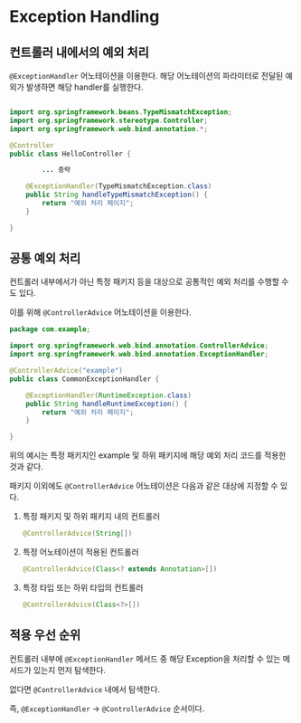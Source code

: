 # Exception Handling

## 컨트롤러 내에서의 예외 처리

`@ExceptionHandler` 어노테이션을 이용한다. 해당 어노테이션의 파라미터로 전달된 예외가 발생하면 해당 handler를 실행한다.

```java

import org.springframework.beans.TypeMismatchException;
import org.springframework.stereotype.Controller;
import org.springframework.web.bind.annotation.*;

@Controller
public class HelloController {

		... 중략

    @ExceptionHandler(TypeMismatchException.class)
    public String handleTypeMismatchException() {
        return "예외 처리 페이지";
    }

}
```

## 공통 예외 처리

컨트롤러 내부에서가 아닌 특정 패키지 등을 대상으로 공통적인 예외 처리를 수행할 수도 있다.

이를 위해 `@ControllerAdvice` 어노테이션을 이용한다.

```java
package com.example;

import org.springframework.web.bind.annotation.ControllerAdvice;
import org.springframework.web.bind.annotation.ExceptionHandler;

@ControllerAdvice("example")
public class CommonExceptionHandler {

    @ExceptionHandler(RuntimeException.class)
    public String handleRuntimeException() {
        return "예외 처리 페이지";
    }

}
```

위의 예시는 특정 패키지인 example 및 하위 패키지에 해당 예외 처리 코드를 적용한 것과 같다.

패키지 이외에도 `@ControllerAdvice` 어노테이션은 다음과 같은 대상에 지정할 수 있다.

1.  특정 패키지 및 하위 패키지 내의 컨트롤러

    ```java
    @ControllerAdvice(String[])
    ```
2.  특정 어노테이션이 적용된 컨트롤러

    ```java
    @ControllerAdvice(Class<? extends Annotation>[])
    ```
3.  특정 타입 또는 하위 타입의 컨트롤러

    ```java
    @ControllerAdvice(Class<?>[])
    ```

## 적용 우선 순위

컨트롤러 내부에 `@ExceptionHandler` 메서드 중 해당 Exception을 처리할 수 있는 메서드가 있는지 먼저 탐색한다.

없다면 `@ControllerAdvice` 내에서 탐색한다.

즉, `@ExceptionHandler` → `@ControllerAdvice` 순서이다.
